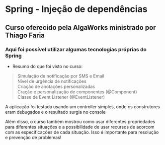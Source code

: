# Spring - Injeção de dependências

## Curso oferecido pela AlgaWorks ministrado por Thiago Faria

### Aqui foi possível utilizar algumas tecnologias próprias do Spring

* Resumo do que foi visto no curso: <br>
> Simulação de notificação por SMS e Email <br>
> Nível de urgência de notificações <br>
> Criação de anotações personalizadas <br>
> Cração e personalização de componentes (@Component) <br>
> Classe de Event Listener (@EventListener) <br>

A aplicação foi testada usando um controller simples, onde os construtores eram debugados e o resultado surgia no console

Além disso, o curso também mostrou como usar diferentes propriedades para diferentes situações e a possibilidade de usar recursos de acorcom com as especificações de cada situação. Isso é importante para resolução e prevenção de problemas!


